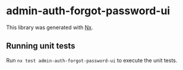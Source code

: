 # admin-auth-forgot-password-ui

This library was generated with [Nx](https://nx.dev).

## Running unit tests

Run `nx test admin-auth-forgot-password-ui` to execute the unit tests.
